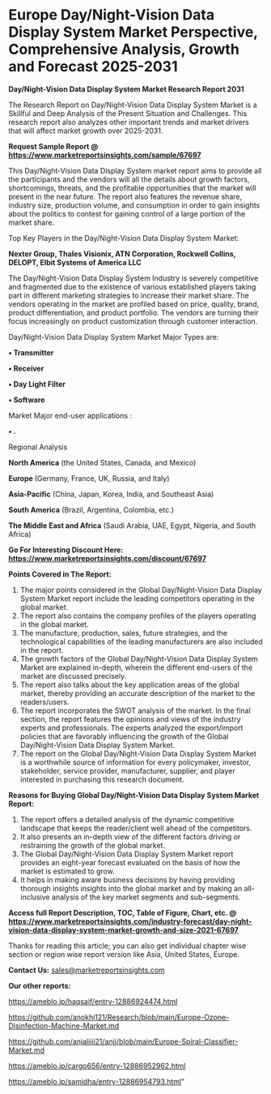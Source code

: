 # Europe Day/Night-Vision Data Display System Market Perspective, Comprehensive Analysis, Growth and Forecast 2025-2031

<strong>Day/Night-Vision Data Display System Market Research Report 2031</strong>

The Research Report on Day/Night-Vision Data Display System Market is a Skillful and Deep Analysis of the Present Situation and Challenges. This research report also analyzes other important trends and market drivers that will affect market growth over 2025-2031.

<strong>Request Sample Report @ <a href=https://www.marketreportsinsights.com/sample/67697>https://www.marketreportsinsights.com/sample/67697</a></strong>

This Day/Night-Vision Data Display System market report aims to provide all the participants and the vendors will all the details about growth factors, shortcomings, threats, and the profitable opportunities that the market will present in the near future. The report also features the revenue share, industry size, production volume, and consumption in order to gain insights about the politics to contest for gaining control of a large portion of the market share.

Top Key Players in the Day/Night-Vision Data Display System Market:

<strong>Nexter Group, Thales Visionix, ATN Corporation, Rockwell Collins, DELOPT, Elbit Systems of America LLC</strong>

The Day/Night-Vision Data Display System Industry is severely competitive and fragmented due to the existence of various established players taking part in different marketing strategies to increase their market share. The vendors operating in the market are profiled based on price, quality, brand, product differentiation, and product portfolio. The vendors are turning their focus increasingly on product customization through customer interaction.

Day/Night-Vision Data Display System Market Major Types are:

<strong>• Transmitter

• Receiver

• Day Light Filter

• Software</strong>

Market Major end-user applications :

<strong>• .</strong>

Regional Analysis

</u><strong><b>North America</b></strong> (the United States, Canada, and Mexico)

<strong><b>Europe </b></strong>(Germany, France, UK, Russia, and Italy)

<strong><b>Asia-Pacific</b></strong> (China, Japan, Korea, India, and Southeast Asia)

<strong><b>South America</b></strong> (Brazil, Argentina, Colombia, etc.)

<strong><b>The Middle East and Africa</b></strong> (Saudi Arabia, UAE, Egypt, Nigeria, and South Africa)

<strong>Go For Interesting Discount Here: <a href=https://www.marketreportsinsights.com/discount/67697>https://www.marketreportsinsights.com/discount/67697</a></strong>

<strong>Points Covered in The Report:</strong>
<ol>
  <li>The major points considered in the Global Day/Night-Vision Data Display System Market report include the leading competitors operating in the global market.</li>
  <li>The report also contains the company profiles of the players operating in the global market.</li>
  <li>The manufacture, production, sales, future strategies, and the technological capabilities of the leading manufacturers are also included in the report.</li>
  <li>The growth factors of the Global Day/Night-Vision Data Display System Market are explained in-depth, wherein the different end-users of the market are discussed precisely.</li>
  <li>The report also talks about the key application areas of the global market, thereby providing an accurate description of the market to the readers/users.</li>
  <li>The report incorporates the SWOT analysis of the market. In the final section, the report features the opinions and views of the industry experts and professionals. The experts analyzed the export/import policies that are favorably influencing the growth of the Global Day/Night-Vision Data Display System Market.</li>
  <li>The report on the Global Day/Night-Vision Data Display System Market is a worthwhile source of information for every policymaker, investor, stakeholder, service provider, manufacturer, supplier, and player interested in purchasing this research document.</li>
</ol>
<strong>Reasons for Buying Global Day/Night-Vision Data Display System Market Report:</strong>

<ol>
  <li>The report offers a detailed analysis of the dynamic competitive landscape that keeps the reader/client well ahead of the competitors.</li>
  <li>It also presents an in-depth view of the different factors driving or restraining the growth of the global market.</li>
  <li>The Global Day/Night-Vision Data Display System Market report provides an eight-year forecast evaluated on the basis of how the market is estimated to grow.</li>
  <li>It helps in making aware business decisions by having providing thorough insights insights into the global market and by making an all-inclusive analysis of the key market segments and sub-segments.</li>
</ol>
<strong>Access full Report Description, TOC, Table of Figure, Chart, etc. @ <a href=https://www.marketreportsinsights.com/industry-forecast/day-night-vision-data-display-system-market-growth-and-size-2021-67697>https://www.marketreportsinsights.com/industry-forecast/day-night-vision-data-display-system-market-growth-and-size-2021-67697</a></strong>


Thanks for reading this article; you can also get individual chapter wise section or region wise report version like Asia, United States, Europe.

<strong>Contact Us:</strong>
sales@marketreportsinsights.com

<strong>Our other reports:</strong>

<a href=https://ameblo.jp/haqsaif/entry-12886924474.html>https://ameblo.jp/haqsaif/entry-12886924474.html</a>

<a href=https://github.com/anokhi121/Research/blob/main/Europe-Ozone-Disinfection-Machine-Market.md>https://github.com/anokhi121/Research/blob/main/Europe-Ozone-Disinfection-Machine-Market.md</a>

<a href=https://github.com/anjaliiii21/anjj/blob/main/Europe-Spiral-Classifier-Market.md>https://github.com/anjaliiii21/anjj/blob/main/Europe-Spiral-Classifier-Market.md</a>

<a href=https://ameblo.jp/cargo656/entry-12886952962.html>https://ameblo.jp/cargo656/entry-12886952962.html</a>

<a href=https://ameblo.jp/samidha/entry-12886954793.html>https://ameblo.jp/samidha/entry-12886954793.html</a>"
